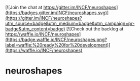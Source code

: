 [![Join the chat at https://gitter.im/INCF/neuroshapes](https://badges.gitter.im/INCF/neuroshapes.svg)](https://gitter.im/INCF/neuroshapes?utm_source=badge&utm_medium=badge&utm_campaign=pr-badge&utm_content=badge)
[![Check out the backlog at https://waffle.io/INCF/neuroshapes](https://badge.waffle.io/INCF/neuroshapes.png?label=waffle:%20ready%20for%20development)](https://waffle.io/INCF/neuroshapes)


# neuroshapes
